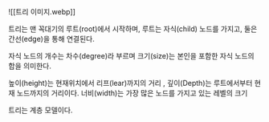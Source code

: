 ![[트리 이미지.webp]]

트리는 맨 꼭대기의 루트(root)에서 시작하며, 루트는 자식(child) 노드를 가지고, 둘은 간선(edge)을 통해 연결된다.  

자식 노드의 개수는 차수(degree)라 부르며 크기(size)는 본인을 포함한 자식 노드의 합을 의미한다. 

높이(height)는 현재위치에서  리프(lear)까지의 거리 , 
깊이(Depth)는 루트에서부터 현재 노드까지의 거리이다. 
너비(width)는 가장 많은 노드를 가지고 있는 레벨의 크기 

트리는 계층 모델이다. 

## 